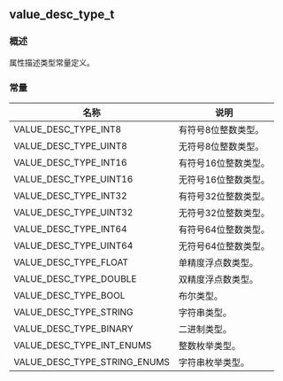 ## value\_desc\_type\_t
### 概述
属性描述类型常量定义。
### 常量
<p id="value_desc_type_t_consts">

| 名称 | 说明 | 
| -------- | ------- | 
| VALUE\_DESC\_TYPE\_INT8 | 有符号8位整数类型。 |
| VALUE\_DESC\_TYPE\_UINT8 | 无符号8位整数类型。 |
| VALUE\_DESC\_TYPE\_INT16 | 有符号16位整数类型。 |
| VALUE\_DESC\_TYPE\_UINT16 | 无符号16位整数类型。 |
| VALUE\_DESC\_TYPE\_INT32 | 有符号32位整数类型。 |
| VALUE\_DESC\_TYPE\_UINT32 | 无符号32位整数类型。 |
| VALUE\_DESC\_TYPE\_INT64 | 有符号64位整数类型。 |
| VALUE\_DESC\_TYPE\_UINT64 | 无符号64位整数类型。 |
| VALUE\_DESC\_TYPE\_FLOAT | 单精度浮点数类型。 |
| VALUE\_DESC\_TYPE\_DOUBLE | 双精度浮点数类型。 |
| VALUE\_DESC\_TYPE\_BOOL | 布尔类型。 |
| VALUE\_DESC\_TYPE\_STRING | 字符串类型。 |
| VALUE\_DESC\_TYPE\_BINARY | 二进制类型。 |
| VALUE\_DESC\_TYPE\_INT\_ENUMS | 整数枚举类型。 |
| VALUE\_DESC\_TYPE\_STRING\_ENUMS | 字符串枚举类型。 |
